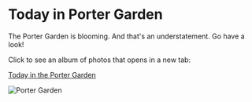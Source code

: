 # Today in Porter Garden

The Porter Garden is blooming. And that's an understatement. Go have a look!

Click to see an album of photos that opens in a new tab:

<a href="https://photos.app.goo.gl/RGGRZPNnHjWQZYxB9" target="_blank">Today in the Porter Garden</a>

![Porter Garden]( https://heritage-happenings.github.io/Blog/2025/07/02-2/porter-garden.png)
